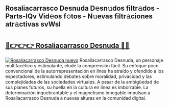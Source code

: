 ## Rosaliacarrasco Desnuda D𝚎sn𝚞dos filtr𝚊dos - Parts-IQv Vid𝚎os f𝚘tos - N𝚞evas filtr𝚊ciones atr𝚊ctivas svWsl

# <h2><a href="http://mb0qk4u.tromn.icu/?c=Rosaliacarrasco+Desnuda">🔗👉👉👉 Rosaliacarrasco Desnuda 🔗🔗</a></h2>

[![Rosaliacarrasco Desnuda nuevo](https://i.imgur.com/pEAQMta.gif)](http://mb0qk4u.tromn.icu/?c=Rosaliacarrasco+Desnuda)
Rosaliacarrasco Desnuda, un personaje multifacético y estimulante, elude la comprensión fácil. Su enfoque poco convencional de la autorrepresentación en línea ha atraído y ofendido a los espectadores, estimulando debates sobre moralidad, privacidad y las complejidades de las sociedades virtuales. A pesar de la ambigüedad de sus planes futuros, su huella en la cultura en línea es imborrable. La determinación inquebrantable y el magnetismo innegable impulsan a Rosaliacarrasco Desnuda a nuevas alturas en la comunidad digital.
